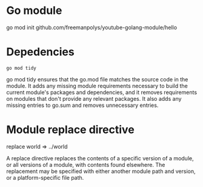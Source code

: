 # Go module
go mod init  github.com/freemanpolys/youtube-golang-module/hello

# Depedencies
```
go mod tidy
```
go mod tidy ensures that the go.mod file matches the source code in the module. It adds any missing module requirements necessary to build the current module's packages and dependencies, and it removes requirements on modules that don't provide any relevant packages. It also adds any missing entries to go.sum and removes unnecessary entries.

# Module replace directive
replace world => ../world

A replace directive replaces the contents of a specific version of a module, or all versions of a module, with contents found elsewhere. The replacement may be specified with either another module path and version, or a platform-specific file path.
